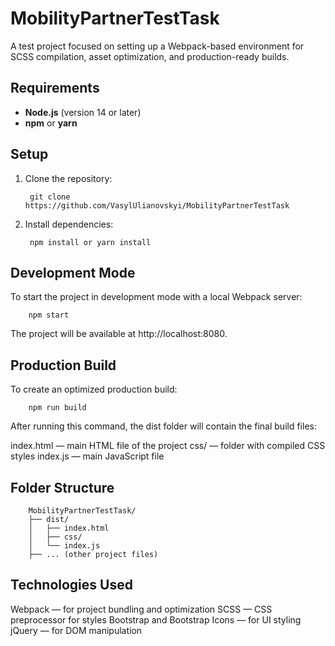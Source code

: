 # MobilityPartnerTestTask

A test project focused on setting up a Webpack-based environment for SCSS compilation, asset optimization, and production-ready builds.

## Requirements
- **Node.js** (version 14 or later)
- **npm** or **yarn**

## Setup

1. Clone the repository:
  
        git clone https://github.com/VasylUlianovskyi/MobilityPartnerTestTask


2. Install dependencies:

        npm install or yarn install

## Development Mode
  To start the project in development mode with a local Webpack server:

        npm start

  The project will be available at http://localhost:8080.

## Production Build
   To create an optimized production build:
  
        npm run build

  After running this command, the dist folder will contain the final build files:

   index.html — main HTML file of the project
   css/ — folder with compiled CSS styles
  index.js — main JavaScript file


## Folder Structure

        MobilityPartnerTestTask/
        ├── dist/
        │   ├── index.html
        │   ├── css/
        │   └── index.js
        ├── ... (other project files)

## Technologies Used

  Webpack — for project bundling and optimization
  SCSS — CSS preprocessor for styles
  Bootstrap and Bootstrap Icons — for UI styling
  jQuery — for DOM manipulation



